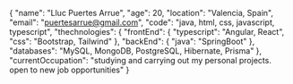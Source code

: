 <!--
## Hi there 👋

**llucxdev/llucxdev** is a ✨ _special_ ✨ repository because its `README.md` (this file) appears on your GitHub profile.

Here are some ideas to get you started:

- 🔭 I’m currently working on ...
- 🌱 I’m currently learning ...
- 👯 I’m looking to collaborate on ...
- 🤔 I’m looking for help with ...
- 💬 Ask me about ...
- 📫 How to reach me: ...
- 😄 Pronouns: ...
- ⚡ Fun fact: ...
-->

{
  "name": "Lluc Puertes Arrue",
  "age": 20,
  "location": "Valencia, Spain",
  "email": "puertesarrue@gmail.com",
  "code": "java, html, css, javascript, typescript",
  "thechnologies": {
    "frontEnd": {
      "typescript": "Angular, React",
      "css": "Bootstrap, Tailwind"
    },
    "backEnd": {
      "java": "SpringBoot"
    },
    "databases": "MySQL, MongoDB, PostgreSQL, Hibernate, Prisma"
  },
  "currentOccupation": "studying and carrying out my personal projects. open to new job opportunities"
}
